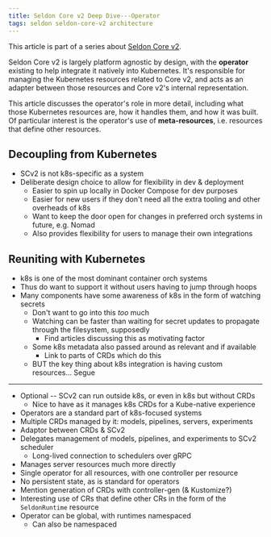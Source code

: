 ```yaml
---
title: Seldon Core v2 Deep Dive---Operator
tags: seldon seldon-core-v2 architecture
---
```


This article is part of a series about [Seldon Core v2](https://github.com/SeldonIO/seldon-core/tree/v2).

Seldon Core v2 is largely platform agnostic by design, with the **operator** existing to help integrate it natively into Kubernetes.
It's responsible for managing the Kubernetes resources related to Core v2, and acts as an adapter between those resources and Core v2's internal representation.

This article discusses the operator's role in more detail, including what those Kubernetes resources are, how it handles them, and how it was built.
Of particular interest is the operator's use of **meta-resources**, i.e. resources that define other resources.

## Decoupling from Kubernetes

* SCv2 is not k8s-specific as a system
* Deliberate design choice to allow for flexibility in dev & deployment
  * Easier to spin up locally in Docker Compose for dev purposes
  * Easier for new users if they don't need all the extra tooling and other overheads of k8s
  * Want to keep the door open for changes in preferred orch systems in future, e.g. Nomad
  * Also provides flexibility for users to manage their own integrations

## Reuniting with Kubernetes

* k8s is one of the most dominant container orch systems
* Thus do want to support it without users having to jump through hoops
* Many components have some awareness of k8s in the form of watching secrets
  * Don't want to go into this _too_ much
  * Watching can be faster than waiting for secret updates to propagate through the filesystem, supposedly
    * Find articles discussing this as motivating factor
  * Some k8s metadata also passed around as relevant and if available
    * Link to parts of CRDs which do this
  * BUT the key thing about k8s integration is having custom resources... Segue

---

* Optional -- SCv2 can run outside k8s, or even in k8s but without CRDs
  * Nice to have as it manages k8s CRDs for a Kube-native experience
* Operators are a standard part of k8s-focused systems
* Multiple CRDs managed by it: models, pipelines, servers, experiments
* Adaptor between CRDs & SCv2
* Delegates management of models, pipelines, and experiments to SCv2 scheduler
  * Long-lived connection to schedulers over gRPC
* Manages server resources much more directly
* Single operator for all resources, with one controller per resource
* No persistent state, as is standard for operators
* Mention generation of CRDs with controller-gen (& Kustomize?)
* Interesting use of CRs that define other CRs in the form of the `SeldonRuntime` resource
* Operator can be global, with runtimes namespaced
  * Can also be namespaced
